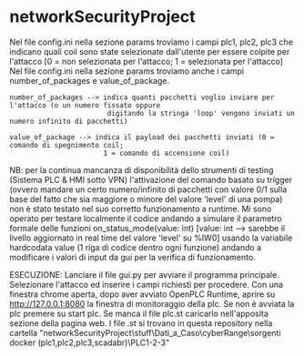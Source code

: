 # networkSecurityProject
 
Nel file config.ini nella sezione params troviamo i campi plc1, plc2, plc3 che indicano quali coil
sono state selezionate dall'utente per essere colpite per l'attacco [0 = non selezionata per l'attacco; 
1 = selezionata per l'attacco]
Nel file config.ini nella sezione params troviamo anche i campi number_of_packages e value_of_package.

    number_of_packages --> indica quanti pacchetti voglio inviare per l'attacco (o un numero fissato oppure 
                            digitando la stringa 'loop' vengono inviati un numero infinito di pacchetti)

    value_of_package --> indica il payload dei pacchetti inviati (0 = comando di spegnimento coil; 
                           1 = comando di accensione coil)

NB: 
    per la continua mancanza di disponibilità dello strumenti di testing (Sistema PLC & HMI sotto VPN) l'attivazione
    del comando basato su trigger (ovvero mandare un certo numero/infinito di pacchetti con valore 0/1
    sulla base del fatto che sia maggiore o minore del valore 'level' di una pompa) non è stato testato nel 
    suo corretto funzionamento a runtime.
    Mi sono operato per testare localmente il codice andando a simulare il parametro formale delle funzioni
    on_status_mode(value: int) [value: int --> sarebbe il livello aggiornato in real time del valore 'level' 
    su %IW0] usando la variabile hardcodata value (1 riga di codice dentro ogni funzione) andando a modificare 
    i valori di input da gui per la verifica di funzionamento.

ESECUZIONE:
    Lanciare il file gui.py per avviare il programma principale.
    Selezionare l'attacco ed inserire i campi richiesti per procedere.
    Con una finestra chrome aperta, dopo aver avviato OpenPLC Runtime, aprire su http://127.0.0.1:8080
    la finestra di monitoraggio della plc. Se non è avviata la plc premere su start plc.
    Se manca il file plc.st caricarlo nell'apposita sezione della pagina web.
    I file .st si trovano in questa repository nella cartella 
    "networkSecurityProject\stuff\Dati_a_Caso\cyberRange\sorgenti docker (plc1,plc2,plc3,scadabr)\PLC1-2-3"